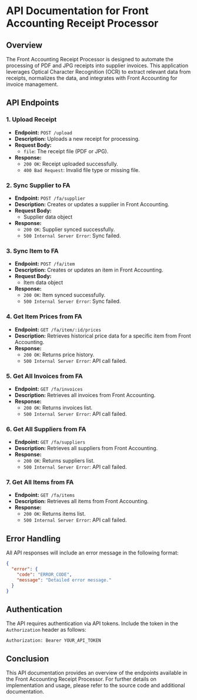 # API Documentation for Front Accounting Receipt Processor

## Overview

The Front Accounting Receipt Processor is designed to automate the processing of PDF and JPG receipts into supplier invoices. This application leverages Optical Character Recognition (OCR) to extract relevant data from receipts, normalizes the data, and integrates with Front Accounting for invoice management.

## API Endpoints

### 1. Upload Receipt

- **Endpoint:** `POST /upload`
- **Description:** Uploads a new receipt for processing.
- **Request Body:**
  - `file`: The receipt file (PDF or JPG).
- **Response:**
  - `200 OK`: Receipt uploaded successfully.
  - `400 Bad Request`: Invalid file type or missing file.

### 2. Sync Supplier to FA

- **Endpoint:** `POST /fa/supplier`
- **Description:** Creates or updates a supplier in Front Accounting.
- **Request Body:**
  - Supplier data object
- **Response:**
  - `200 OK`: Supplier synced successfully.
  - `500 Internal Server Error`: Sync failed.

### 3. Sync Item to FA

- **Endpoint:** `POST /fa/item`
- **Description:** Creates or updates an item in Front Accounting.
- **Request Body:**
  - Item data object
- **Response:**
  - `200 OK`: Item synced successfully.
  - `500 Internal Server Error`: Sync failed.

### 4. Get Item Prices from FA

- **Endpoint:** `GET /fa/item/:id/prices`
- **Description:** Retrieves historical price data for a specific item from Front Accounting.
- **Response:**
  - `200 OK`: Returns price history.
  - `500 Internal Server Error`: API call failed.

### 5. Get All Invoices from FA

- **Endpoint:** `GET /fa/invoices`
- **Description:** Retrieves all invoices from Front Accounting.
- **Response:**
  - `200 OK`: Returns invoices list.
  - `500 Internal Server Error`: API call failed.

### 6. Get All Suppliers from FA

- **Endpoint:** `GET /fa/suppliers`
- **Description:** Retrieves all suppliers from Front Accounting.
- **Response:**
  - `200 OK`: Returns suppliers list.
  - `500 Internal Server Error`: API call failed.

### 7. Get All Items from FA

- **Endpoint:** `GET /fa/items`
- **Description:** Retrieves all items from Front Accounting.
- **Response:**
  - `200 OK`: Returns items list.
  - `500 Internal Server Error`: API call failed.

## Error Handling

All API responses will include an error message in the following format:

```json
{
  "error": {
    "code": "ERROR_CODE",
    "message": "Detailed error message."
  }
}
```

## Authentication

The API requires authentication via API tokens. Include the token in the `Authorization` header as follows:

```
Authorization: Bearer YOUR_API_TOKEN
```

## Conclusion

This API documentation provides an overview of the endpoints available in the Front Accounting Receipt Processor. For further details on implementation and usage, please refer to the source code and additional documentation.